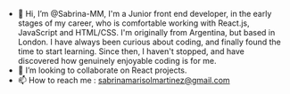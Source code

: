 - 👋 Hi, I’m @Sabrina-MM, I'm a Junior front end developer, in the early stages of my career, who is comfortable working with React.js, JavaScript and HTML/CSS. I'm originally from Argentina, but based in London. I have always been curious about coding, and finally found the time to start learning. Since then, I haven't stopped, and have discovered how genuinely enjoyable coding is for me.
- 💞️ I’m looking to collaborate on React projects.
- 📫 How to reach me : sabrinamarisolmartinez@gmail.com

<!---
Sabrina-MM/Sabrina-MM is a ✨ special ✨ repository because its `README.md` (this file) appears on your GitHub profile.
You can click the Preview link to take a look at your changes.
--->
